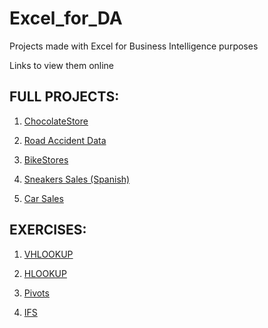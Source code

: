 # Excel_for_DA

Projects made with Excel for Business Intelligence purposes

Links to view them online

## FULL PROJECTS:

1. [ChocolateStore](https://1drv.ms/x/s!Av8oObyC6ppBgz-sgTt2RGw9XwmG?e=XEqlfc)

2. [Road Accident Data](https://drive.google.com/drive/folders/1wytKJj4COHSZxhVm2_Ryebo2kDeC1rDk?usp=drive_link)

3. [BikeStores](https://1drv.ms/x/s!Av8oObyC6ppBgzSYAh16HxcetH9z?e=dpxAqP)

4. [Sneakers Sales (Spanish)](https://1drv.ms/x/s!Av8oObyC6ppBgiCMx8Dzl433_PnI?e=k0BcMb)

5. [Car Sales](https://1drv.ms/x/s!Av8oObyC6ppBgjhZxDgx-fspNUBw?e=qCc2KF)

## EXERCISES:

1. [VHLOOKUP](https://1drv.ms/x/s!Av8oObyC6ppBgip6ZooyvlHeng31?e=5lTdIF)

2. [HLOOKUP](https://1drv.ms/x/s!Av8oObyC6ppBgh4vUK-6y5h6R47c?e=UZ99Gs)

3. [Pivots](https://1drv.ms/x/s!Av8oObyC6ppBgjq0Pit8QbhY8P6q?e=9Mr6kr)

4. [IFS](https://1drv.ms/x/s!Av8oObyC6ppBgijHWYM3dUck0640?e=05hFHl)


